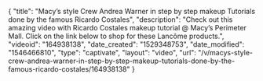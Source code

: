 {
    "title": "Macy’s style Crew Andrea Warner in  step by step makeup Tutorials done by the famous Ricardo Costales",
    "description": "Check out this amazing video with Ricardo Costales makeup tutorial @ Macy’s Perimeter Mall.  Click on the link below to shop for these  Lancôme products.",
    "videoid": "164938138",
    "date_created": "1529348753",
    "date_modified": "1546466810",
    "type": "captivate",
    "layout": "video",
    "url": "\/v\/macys-style-crew-andrea-warner-in-step-by-step-makeup-tutorials-done-by-the-famous-ricardo-costales\/164938138"
}